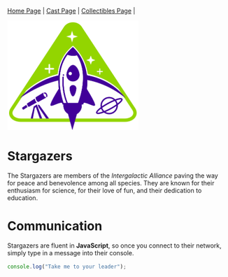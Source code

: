 [Home Page](README.md) | [Cast Page](Cast.md) | [Collectibles Page](Collectibles.md) | 

<img src="images/logo_stargazers_bug.svg" alt="Stargazers Logo" style="width:300px">

# Stargazers

The Stargazers are members of the _Intergalactic Alliance_ paving the way for peace and benevolence among all species. They are known for their enthusiasm for science, for their love of fun, and their dedication to education.

# Communication

Stargazers are fluent in **JavaScript**, so once you connect to their network, simply type in a message into their console.

```js
console.log("Take me to your leader");
```
